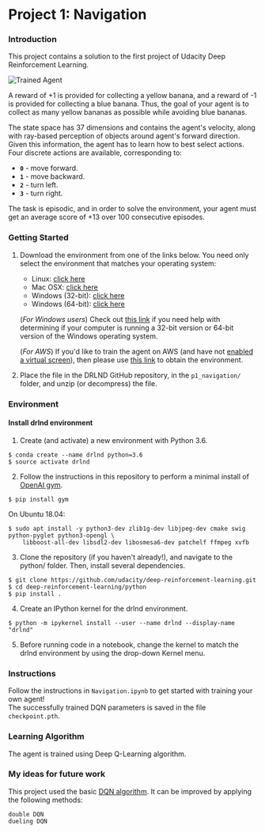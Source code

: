 [//]: # (Image References)

[image1]: https://user-images.githubusercontent.com/10624937/42135619-d90f2f28-7d12-11e8-8823-82b970a54d7e.gif "Trained Agent"

# Project 1: Navigation

### Introduction

This project contains a solution to the first project of Udacity Deep Reinforcement Learning.  

![Trained Agent][image1]

A reward of +1 is provided for collecting a yellow banana, and a reward of -1 is provided for collecting a blue banana.  Thus, the goal of your agent is to collect as many yellow bananas as possible while avoiding blue bananas.  

The state space has 37 dimensions and contains the agent's velocity, along with ray-based perception of objects around agent's forward direction.  Given this information, the agent has to learn how to best select actions.  Four discrete actions are available, corresponding to:
- **`0`** - move forward.
- **`1`** - move backward.
- **`2`** - turn left.
- **`3`** - turn right.

The task is episodic, and in order to solve the environment, your agent must get an average score of +13 over 100 consecutive episodes.

### Getting Started

1. Download the environment from one of the links below.  You need only select the environment that matches your operating system:
    - Linux: [click here](https://s3-us-west-1.amazonaws.com/udacity-drlnd/P1/Banana/Banana_Linux.zip)
    - Mac OSX: [click here](https://s3-us-west-1.amazonaws.com/udacity-drlnd/P1/Banana/Banana.app.zip)
    - Windows (32-bit): [click here](https://s3-us-west-1.amazonaws.com/udacity-drlnd/P1/Banana/Banana_Windows_x86.zip)
    - Windows (64-bit): [click here](https://s3-us-west-1.amazonaws.com/udacity-drlnd/P1/Banana/Banana_Windows_x86_64.zip)
    
    (_For Windows users_) Check out [this link](https://support.microsoft.com/en-us/help/827218/how-to-determine-whether-a-computer-is-running-a-32-bit-version-or-64) if you need help with determining if your computer is running a 32-bit version or 64-bit version of the Windows operating system.

    (_For AWS_) If you'd like to train the agent on AWS (and have not [enabled a virtual screen](https://github.com/Unity-Technologies/ml-agents/blob/master/docs/Training-on-Amazon-Web-Service.md)), then please use [this link](https://s3-us-west-1.amazonaws.com/udacity-drlnd/P1/Banana/Banana_Linux_NoVis.zip) to obtain the environment.

2. Place the file in the DRLND GitHub repository, in the `p1_navigation/` folder, and unzip (or decompress) the file. 

### Environment
#### Install drlnd environment
1. Create (and activate) a new environment with Python 3.6.
```console
$ conda create --name drlnd python=3.6
$ source activate drlnd
```

2. Follow the instructions in this repository to perform a minimal install of [OpenAI gym](https://github.com/openai/gym).
```console
$ pip install gym
```

On Ubuntu 18.04:
```console
$ sudo apt install -y python3-dev zlib1g-dev libjpeg-dev cmake swig python-pyglet python3-opengl \
    libboost-all-dev libsdl2-dev libosmesa6-dev patchelf ffmpeg xvfb
```

3. Clone the repository (if you haven't already!), and navigate to the python/ folder.
   Then, install several dependencies.
```console
$ git clone https://github.com/udacity/deep-reinforcement-learning.git
$ cd deep-reinforcement-learning/python
$ pip install .
```

4. Create an IPython kernel for the drlnd environment.
```console
$ python -m ipykernel install --user --name drlnd --display-name "drlnd"
```

5. Before running code in a notebook, change the kernel to match the drlnd environment
   by using the drop-down Kernel menu.
### Instructions

Follow the instructions in `Navigation.ipynb` to get started with training your own agent!  
The successfully trained DQN parameters is saved in the file `checkpoint.pth`. 
### Learning Algorithm

The agent is trained using Deep Q-Learning algorithm.

### My ideas for future work

This project used the basic [DQN algorithm](https://www.cs.toronto.edu/~vmnih/docs/dqn.pdf). It can be improved by applying the following methods:

    double DQN
    dueling DQN
